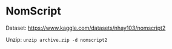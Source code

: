 # NomScript
Dataset: https://www.kaggle.com/datasets/nhay103/nomscript2

Unzip: `unzip archive.zip -d nomscript2`

